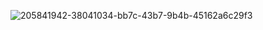 ![205841942-38041034-bb7c-43b7-9b4b-45162a6c29f3](https://github.com/JamarTG/sudoku/assets/71823011/84d34205-6785-41ed-94f3-090d01a1c432)
